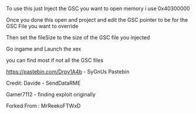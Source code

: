 

To use this just Inject the GSC you want to open memory i use 0x40300000

Once you done this open and project and edit the GSC pointer to be for the GSC File you want to override

Then set the fileSize to the size of the GSC file you injected

Go ingame and Launch the xex

you can find most if not all the GSC files 

https://pastebin.com/Drpy1A4b - SyGnUs Pastebin

Credit:
Davide - SendDataRME

Gamer7112 - finding exploit originally 

Forked From : MrReekoFTWxD
